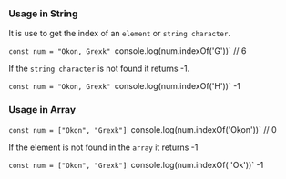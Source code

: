 
### Usage in String
It is use to get the index of an `element` or `string character`.

`const num = "Okon, Grexk"
`console.log(num.indexOf('G'))` // 6

If the `string character` is not found it returns -1.

`const num = "Okon, Grexk"
`console.log(num.indexOf('H'))` -1

### Usage in Array
`const num = ["Okon", "Grexk"]
`console.log(num.indexOf('Okon'))` // 0

If the element is not found in the `array` it returns -1

`const num = ["Okon", "Grexk"]
`console.log(num.indexOf( 'Ok'))` -1
